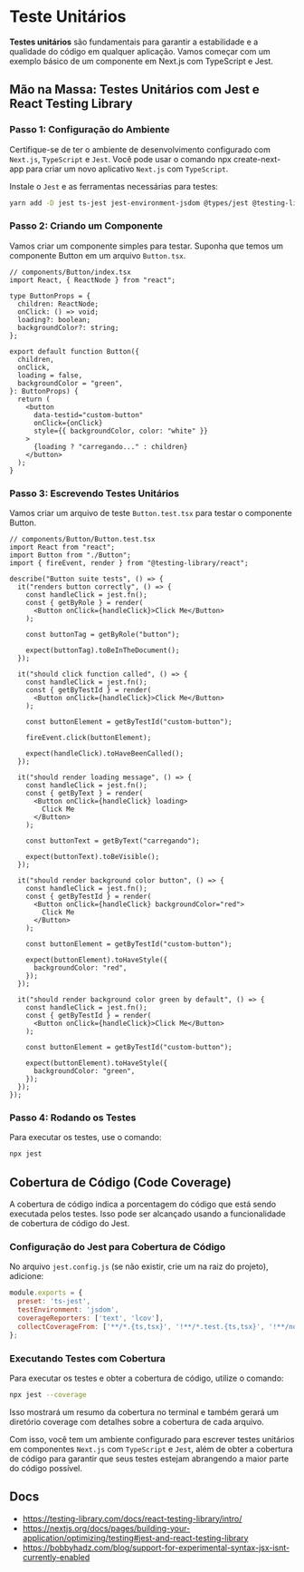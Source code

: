 # Teste Unitários

**Testes unitários** são fundamentais para garantir a estabilidade e a qualidade do código em qualquer aplicação. Vamos começar com um exemplo básico de um componente em Next.js com TypeScript e Jest.

## Mão na Massa: Testes Unitários com Jest e React Testing Library

### Passo 1: Configuração do Ambiente

Certifique-se de ter o ambiente de desenvolvimento configurado com `Next.js`, `TypeScript` e `Jest`. Você pode usar o comando npx create-next-app para criar um novo aplicativo `Next.js` com `TypeScript`.

Instale o `Jest` e as ferramentas necessárias para testes:

```bash
yarn add -D jest ts-jest jest-environment-jsdom @types/jest @testing-library/react @testing-library/react-hooks @testing-library/jest-dom @testing-library/user-event
```

### Passo 2: Criando um Componente

Vamos criar um componente simples para testar. Suponha que temos um componente Button em um arquivo `Button.tsx`.

```tsx
// components/Button/index.tsx
import React, { ReactNode } from "react";

type ButtonProps = {
  children: ReactNode;
  onClick: () => void;
  loading?: boolean;
  backgroundColor?: string;
};

export default function Button({
  children,
  onClick,
  loading = false,
  backgroundColor = "green",
}: ButtonProps) {
  return (
    <button
      data-testid="custom-button"
      onClick={onClick}
      style={{ backgroundColor, color: "white" }}
    >
      {loading ? "carregando..." : children}
    </button>
  );
}
```

### Passo 3: Escrevendo Testes Unitários

Vamos criar um arquivo de teste `Button.test.tsx` para testar o componente Button.

```tsx
// components/Button/Button.test.tsx
import React from "react";
import Button from "./Button";
import { fireEvent, render } from "@testing-library/react";

describe("Button suite tests", () => {
  it("renders button correctly", () => {
    const handleClick = jest.fn();
    const { getByRole } = render(
      <Button onClick={handleClick}>Click Me</Button>
    );

    const buttonTag = getByRole("button");

    expect(buttonTag).toBeInTheDocument();
  });

  it("should click function called", () => {
    const handleClick = jest.fn();
    const { getByTestId } = render(
      <Button onClick={handleClick}>Click Me</Button>
    );

    const buttonElement = getByTestId("custom-button");

    fireEvent.click(buttonElement);

    expect(handleClick).toHaveBeenCalled();
  });

  it("should render loading message", () => {
    const handleClick = jest.fn();
    const { getByText } = render(
      <Button onClick={handleClick} loading>
        Click Me
      </Button>
    );

    const buttonText = getByText("carregando");

    expect(buttonText).toBeVisible();
  });

  it("should render background color button", () => {
    const handleClick = jest.fn();
    const { getByTestId } = render(
      <Button onClick={handleClick} backgroundColor="red">
        Click Me
      </Button>
    );

    const buttonElement = getByTestId("custom-button");

    expect(buttonElement).toHaveStyle({
      backgroundColor: "red",
    });
  });

  it("should render background color green by default", () => {
    const handleClick = jest.fn();
    const { getByTestId } = render(
      <Button onClick={handleClick}>Click Me</Button>
    );

    const buttonElement = getByTestId("custom-button");

    expect(buttonElement).toHaveStyle({
      backgroundColor: "green",
    });
  });
});
```

### Passo 4: Rodando os Testes

Para executar os testes, use o comando:

```bash
npx jest
```

## Cobertura de Código (Code Coverage)

A cobertura de código indica a porcentagem do código que está sendo executada pelos testes. Isso pode ser alcançado usando a funcionalidade de cobertura de código do Jest.

### Configuração do Jest para Cobertura de Código

No arquivo `jest.config.js` (se não existir, crie um na raiz do projeto), adicione:

```javascript
module.exports = {
  preset: 'ts-jest',
  testEnvironment: 'jsdom',
  coverageReporters: ['text', 'lcov'],
  collectCoverageFrom: ['**/*.{ts,tsx}', '!**/*.test.{ts,tsx}', '!**/node_modules/**'],
};
```

### Executando Testes com Cobertura

Para executar os testes e obter a cobertura de código, utilize o comando:

```bash
npx jest --coverage
```

Isso mostrará um resumo da cobertura no terminal e também gerará um diretório coverage com detalhes sobre a cobertura de cada arquivo.

Com isso, você tem um ambiente configurado para escrever testes unitários em componentes `Next.js` com `TypeScript` e `Jest`, além de obter a cobertura de código para garantir que seus testes estejam abrangendo a maior parte do código possível.

## Docs

- <https://testing-library.com/docs/react-testing-library/intro/>
- <https://nextjs.org/docs/pages/building-your-application/optimizing/testing#jest-and-react-testing-library>
- <https://bobbyhadz.com/blog/support-for-experimental-syntax-jsx-isnt-currently-enabled>